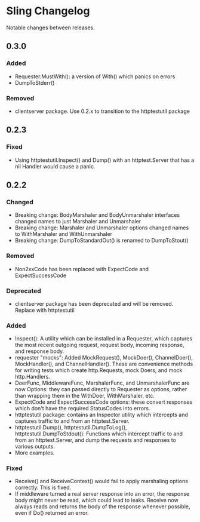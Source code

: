 # Sling Changelog

Notable changes between releases.

## 0.3.0
### Added
- Requester.MustWith(): a version of With() which panics on errors
- DumpToStderr()
### Removed
- clientserver package.  Use 0.2.x to transition to the httptestutil package

## 0.2.3
### Fixed
- Using httptestutil.Inspect() and Dump() with an httptest.Server that has a nil Handler would
  cause a panic.

## 0.2.2
### Changed
- Breaking change: BodyMarshaler and BodyUnmarshaler interfaces changed names to just Marshaler
  and Unmarshaler
- Breaking change: Marshaler and Unmarshaler options changed names to WithMarshaler and WithUnmarshaler
- Breaking change: DumpToStandardOut() is renamed to DumpToStout()
### Removed
- Non2xxCode has been replaced with ExpectCode and ExpectSuccessCode
### Deprecated
- clientserver package has been deprecated and will be removed.  Replace with httptestutil
### Added
- Inspect(): A utility which can be installed in a Requester, which captures the most recent
  outgoing request, request body, incoming response, and response body.
- requester "mocks": Added MockRequest(), MockDoer(), ChannelDoer(), MockHandler(), and ChannelHandler().
  These are convenience methods for writing tests which create http.Requests, mock Doers, and mock http.Handlers.
- DoerFunc, MiddlewareFunc, MarshalerFunc, and UnmarshalerFunc are now Options: they can passed directly to Requester
  as options, rather than wrapping them in the WithDoer, WithMarshaler, etc.
- ExpectCode and ExpectSuccessCode options: these convert responses which don't have the required StatusCodes into
  errors.
- httptestutil package: contains an Inspector utility which intercepts and captures traffic to and from
  an httptest.Server.
- httptestutil.Dump(), httptestutil.DumpToLog(), httptestutil.DumpToStdout(): Functions which intercept traffic
  to and from an httptest.Server, and dump the requests and responses to various outputs.
- More examples.
### Fixed
- Receive() and ReceiveContext() would fail to apply marshaling options correctly.  This is fixed.
- If middleware turned a real server response into an error, the response body might never be read,
  which could lead to leaks.  Receive now always reads and returns the body of the response whenever possible,
  even if Do() returned an error.




